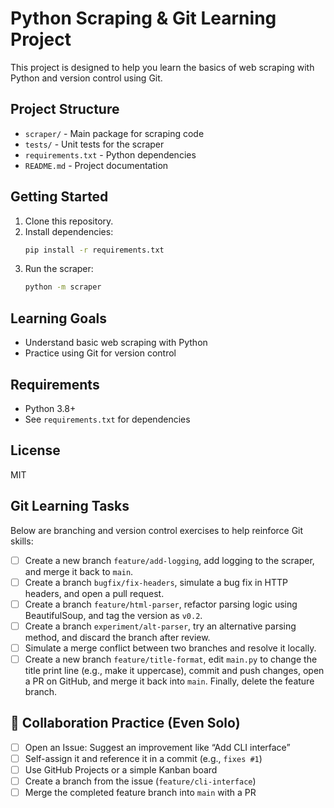 # Python Scraping & Git Learning Project

This project is designed to help you learn the basics of web scraping with Python and version control using Git.

## Project Structure
- `scraper/` - Main package for scraping code
- `tests/` - Unit tests for the scraper
- `requirements.txt` - Python dependencies
- `README.md` - Project documentation

## Getting Started
1. Clone this repository.
2. Install dependencies:
   ```bash
   pip install -r requirements.txt
   ```
3. Run the scraper:
   ```bash
   python -m scraper
   ```

## Learning Goals
- Understand basic web scraping with Python
- Practice using Git for version control

## Requirements
- Python 3.8+
- See `requirements.txt` for dependencies

## License
MIT 

## Git Learning Tasks

Below are branching and version control exercises to help reinforce Git skills:

- [ ] Create a new branch `feature/add-logging`, add logging to the scraper, and merge it back to `main`.
- [ ] Create a branch `bugfix/fix-headers`, simulate a bug fix in HTTP headers, and open a pull request.
- [ ] Create a branch `feature/html-parser`, refactor parsing logic using BeautifulSoup, and tag the version as `v0.2`.
- [ ] Create a branch `experiment/alt-parser`, try an alternative parsing method, and discard the branch after review.
- [ ] Simulate a merge conflict between two branches and resolve it locally.
- [ ] Create a new branch `feature/title-format`, edit `main.py` to change the title print line (e.g., make it uppercase), commit and push changes, open a PR on GitHub, and merge it back into `main`. Finally, delete the feature branch.

## 🤝 Collaboration Practice (Even Solo)

- [ ] Open an Issue: Suggest an improvement like “Add CLI interface”
- [ ] Self-assign it and reference it in a commit (e.g., `fixes #1`)
- [ ] Use GitHub Projects or a simple Kanban board
- [ ] Create a branch from the issue (`feature/cli-interface`)
- [ ] Merge the completed feature branch into `main` with a PR